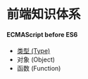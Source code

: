 # 前端知识体系

#### ECMAScript before ES6
- [类型 (Type)][1]
- 对象 (Object)
- 函数 (Function)

[1]:https://github.com/illusorier/FrontEnd/blob/master/Type.md